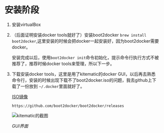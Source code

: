 # 安装阶段

1. 安装virtualBox

2. （后面证明安装docker tools就好了）安装boot2docker `brew install boot2docker`,这里安装的时候会把docker一起安装好，因为boot2docker需要docker。

   安装完成以后，使用`boot2docker init`命令初始化，提示命令行执行方式不被推荐了，推荐时候docker tools来管理，所以下一步。

3. 下载安装docker tools，这里是用了kitematic的docker GUI，以后再去熟悉命令行，安装的时候出现下载不了boot2docker.iso的问题，我去github上下载了一份放到 `~/.docker`里面就好了。

   [ISO镜像](https://github.com/boot2docker/boot2docker/releases)

   `https://github.com/boot2docker/boot2docker/releases`

   ![kitematic的截图](https://ooo.0o0.ooo/2017/03/29/58db2547eadc4.png)

   *GUI界面*

   ​